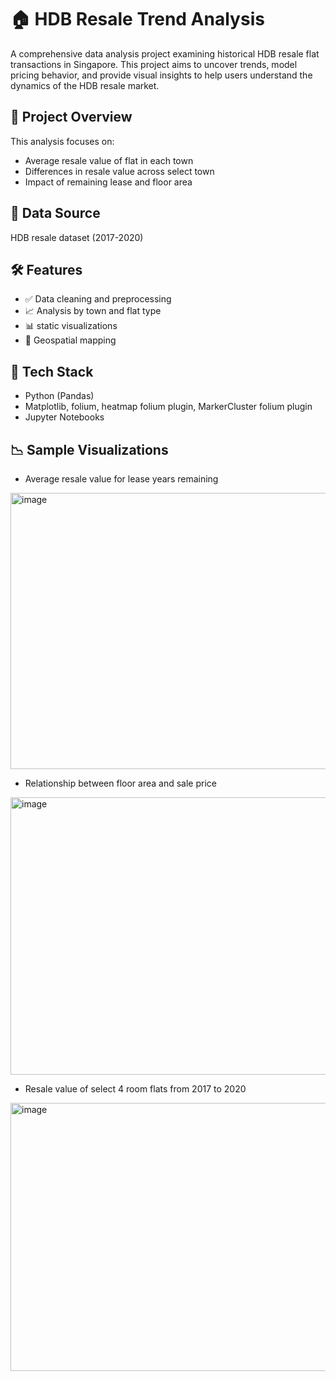 # 🏠 HDB Resale Trend Analysis

A comprehensive data analysis project examining historical HDB resale flat transactions in Singapore. This project aims to uncover trends, model pricing behavior, and provide visual insights to help users understand the dynamics of the HDB resale market.

## 📌 Project Overview

This analysis focuses on:
- Average resale value of flat in each town
- Differences in resale value across select town
- Impact of remaining lease and floor area

## 📂 Data Source

HDB resale dataset (2017-2020)

## 🛠️ Features

- ✅ Data cleaning and preprocessing
- 📈 Analysis by town and flat type
- 📊 static visualizations
- 📍 Geospatial mapping 

## 🧪 Tech Stack

- Python (Pandas)
- Matplotlib, folium, heatmap folium plugin, MarkerCluster folium plugin
- Jupyter Notebooks

## 📉 Sample Visualizations

- Average resale value for lease years remaining

<img width="617" height="442" alt="image" src="https://github.com/user-attachments/assets/6466b38f-e523-4bfa-b44a-0a30d86234d0" />

- Relationship between floor area and sale price

<img width="576" height="444" alt="image" src="https://github.com/user-attachments/assets/37dc935c-2608-48d3-9ab6-13bb524743ef" />

- Resale value of select 4 room flats from 2017 to 2020

<img width="620" height="429" alt="image" src="https://github.com/user-attachments/assets/5d86b575-8467-4d64-92a4-50ce9131992d" />
